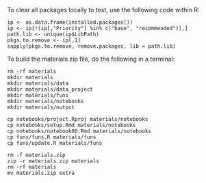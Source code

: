 To clear all packages locally to test, use the following code within R:

```{r}
ip <- as.data.frame(installed.packages())
ip <- ip[!(ip[,"Priority"] %in% c("base", "recommended")),]
path.lib <- unique(ip$LibPath)
pkgs.to.remove <- ip[,1]
sapply(pkgs.to.remove, remove.packages, lib = path.lib)
```

To build the materials zip file, do the following in a terminal:

```{sh}
rm -rf materials
mkdir materials
mkdir materials/data
mkdir materials/data_project
mkdir materials/funs
mkdir materials/notebooks
mkdir materials/output

cp notebooks/project.Rproj materials/notebooks
cp notebooks/setup.Rmd materials/notebooks
cp notebooks/notebook00.Rmd materials/notebooks
cp funs/funs.R materials/funs
cp funs/update.R materials/funs

rm -f materials.zip
zip -r materials.zip materials
rm -rf materials
mv materials.zip extra
```
